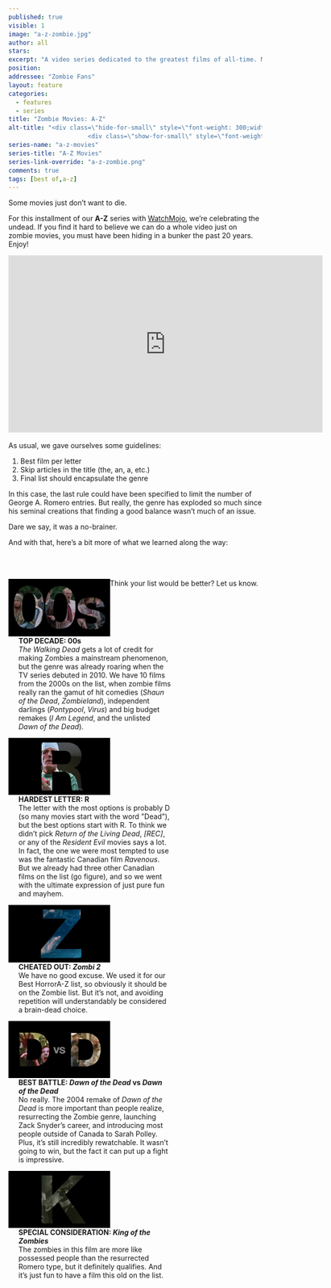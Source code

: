 ```yaml
---
published: true
visible: 1
image: "a-z-zombie.jpg"
author: all
stars: 
excerpt: "A video series dedicated to the greatest films of all-time. Made In partnership with our friends at WatchMojo."
position: 
addressee: "Zombie Fans"
layout: feature
categories: 
  - features
  - series
title: "Zombie Movies: A-Z"
alt-title: "<div class=\"hide-for-small\" style=\"font-weight: 300;width: 16rem;margin: -10rem auto 0 auto;font-family: Helvetica Neue;color: #fff;font-size: 1.5rem;padding-left: 2rem;text-align: center;\">The greatest movies of all time</div>
	                  <div class=\"show-for-small\" style=\"font-weight: 300;width: 10rem;margin: 3.5rem auto 0 auto;font-family: Helvetica Neue;color: #fff;font-size: 1rem;padding-left: 1rem;text-align: center;\">The greatest movies of all time</div>"
series-name: "a-z-movies"
series-title: "A-Z Movies"
series-link-override: "a-z-zombie.png"
comments: true
tags: [best of,a-z]
---
```

Some movies just don’t want to die. 

For this installment of our **A-Z** series with [WatchMojo](https://www.youtube.com/channel/UCaWd5_7JhbQBe4dknZhsHJg), we’re celebrating the undead. If you find it hard to believe we can do a whole video just on zombie movies, you must have been hiding in a bunker the past 20 years. Enjoy!

<div class="video-container"><iframe width="624" height="351" src="https://www.youtube.com/embed/ChuQTqRRcSg?ecver=1" frameborder="0" allowfullscreen></iframe></div>

As usual, we gave ourselves some guidelines:

1. Best film per letter
1. Skip articles in the title (the, an, a, etc.)
1. Final list should encapsulate the genre

In this case, the last rule could have been specified to limit the number of George A. Romero entries. But really, the genre has exploded so much since his seminal creations that finding a good balance wasn’t much of an issue. 

Dare we say, it was a no-brainer. 

And with that, here’s a bit more of what we learned along the way: 

<div class="clearfix" style="margin-top:4rem;width:100%;">
	<div style="height:100%;float:left;width:40%;">
		<img style="vertical-align: top;display: inline-block;" src="/assets/img/features/inline/a-z-zombie/top-decade.jpg"> 
	</div>
	<p style="margin-top:0;float:left;width:60%;padding-left: 20px;">
		<strong>TOP DECADE: 00s</strong><br />
		<em>The Walking Dead</em> gets a lot of credit for making Zombies a mainstream phenomenon, but the genre was already roaring when the TV series debuted in 2010. We have 10 films from the 2000s on the list, when zombie films really ran the gamut of hit comedies (<em>Shaun of the Dead</em>, <em>Zombieland</em>), independent darlings (<em>Pontypool</em>, <em>Virus</em>) and big budget remakes (<em>I Am Legend</em>, and the unlisted <em>Dawn of the Dead</em>).
	</p>
</div>

<div class="clearfix"  style="margin-top:4rem;width:100%;">
	<div style="height:100%;float:left;width:40%;">
		<img style="vertical-align: top;display: inline-block;" src="/assets/img/features/inline/a-z-zombie/hardest-letter.jpg"> 
	</div>
	<p style="margin-top:0;float:left;width:60%;padding-left: 20px;">
		<strong>HARDEST LETTER: R</strong><br />
		The letter with the most options is probably D (so many movies start with the word ”Dead”), but the best options start with R. To think we didn’t pick <em>Return of the Living Dead</em>, <em>[REC]</em>, or any of the <em>Resident Evil</em> movies says a lot. In fact, the one we were most tempted to use was the fantastic Canadian film <em>Ravenous</em>. But we already had three other Canadian films on the list (go figure), and so we went with the ultimate expression of just pure fun and mayhem.
	</p>
</div>

<div class="clearfix"  style="margin-top:4rem;width:100%;">
	<div style="height:100%;float:left;width:40%;">
		<img style="vertical-align: top;display: inline-block;" src="/assets/img/features/inline/a-z-zombie/cheated-out.jpg"> 
	</div>
	<p style="margin-top:0;float:left;width:60%;padding-left: 20px;">
		<strong>CHEATED OUT: <em>Zombi 2</em></strong><br />
		We have no good excuse. We used it for our Best HorrorA-Z list, so obviously it should be on the Zombie list. But it’s not, and avoiding repetition will understandably be considered a brain-dead choice. 
	</p>
</div>

<div class="clearfix" style="margin-top:4rem;width:100%;">
	<div style="height:100%;float:left;width:40%;">
		<img style="vertical-align: top;display: inline-block;" src="/assets/img/features/inline/a-z-zombie/best-battle.jpg"> 
	</div>
	<p style="margin-top:0;float:left;width:60%;padding-left: 20px;">
		<strong>BEST BATTLE: <em>Dawn of the Dead</em> <strong>vs</strong> <em>Dawn of the Dead</em></strong><br />
		No really. The 2004 remake of <em>Dawn of the Dead</em> is more important than people realize, resurrecting the Zombie genre, launching Zack Snyder’s career, and introducing most people outside of Canada to Sarah Polley. Plus, it’s still incredibly rewatchable. It wasn’t going to win, but the fact it can put up a fight is impressive. 
	</p>
</div>

<div class="clearfix"  style="margin:4rem 0;width:100%;">
	<div style="height:100%;float:left;width:40%;">
		<img style="vertical-align: top;display: inline-block;" src="/assets/img/features/inline/a-z-zombie/special-consideration.jpg"> 
	</div>
	<p style="margin-top:0;float:left;width:60%;padding-left: 20px;">
		<strong>SPECIAL CONSIDERATION: <em>King of the Zombies</em></strong><br />
	     The zombies in this film are more like possessed people than the resurrected Romero type, but it definitely qualifies. And it’s just fun to have a film this old on the list. 
	</p>
</div>

Think your list would be better? Let us know.